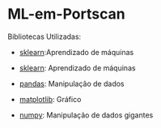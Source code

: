 # ML-em-Portscan

Bibliotecas Utilizadas:
* [sklearn](https://scikit-learn.org/stable/):Aprendizado de máquinas
  
* [sklearn](https://scikit-learn.org/stable/): Aprendizado de máquinas
* [pandas](https://pandas.pydata.org/docs/): Manipulação de dados
* [matplotlib](https://matplotlib.org/stable/index.html): Gráfico
* [numpy](https://numpy.org/doc/stable/): Manipulação de dados gigantes
